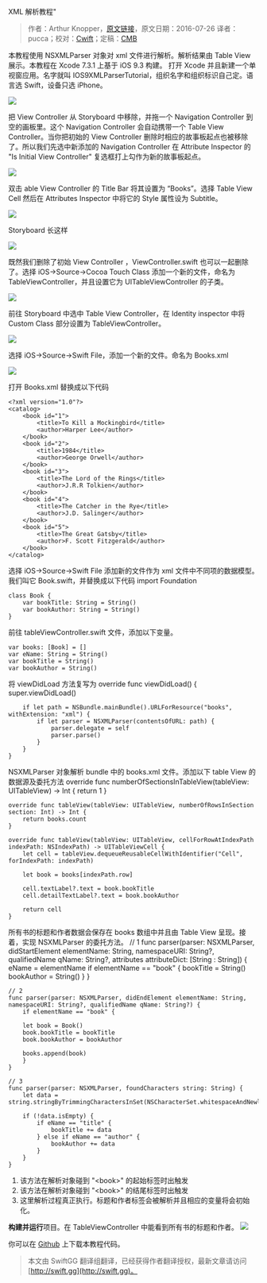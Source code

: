 XML 解析教程"

> 作者：Arthur Knopper，[原文链接](https://www.ioscreator.com/tutorials/parsing-xml-tutorial)，原文日期：2016-07-26
> 译者：pucca；校对：[Cwift](http://weibo.com/277195544)；定稿：[CMB](https://github.com/chenmingbiao)
  









本教程使用 NSXMLParser 对象对 xml 文件进行解析。解析结果由 Table View 展示。本教程在 Xcode 7.3.1 上基于 iOS 9.3 构建。
 打开 Xcode 并且新建一个单视窗应用。名字就叫 IOS9XMLParserTutorial，组织名字和组织标识自己定。语言选 Swift，设备只选 iPhone。
 
 

![](https://static1.squarespace.com/static/52428a0ae4b0c4a5c2a2cede/t/575880c9e707ebf13ca5c560/1465418054634/ParseXML-Project.png?format=1500w)

把  View Controller  从 Storyboard 中移除，并拖一个 Navigation Controller 到空的画板里。这个 Navigation Controller  会自动携带一个 Table View Controller。当你把初始的 View Controller  删除时相应的故事板起点也被移除了。所以我们先选中新添加的 Navigation Controller 在 Attribute Inspector 的 "Is Initial View Controller" 复选框打上勾作为新的故事板起点。

![](https://static1.squarespace.com/static/52428a0ae4b0c4a5c2a2cede/t/575e9a88044262f4e894814e/1465817748073/?format=750w)

双击 able View Controller 的 Title Bar 将其设置为 “Books”。选择 Table View Cell 然后在 Attributes Inspector 中将它的 Style 属性设为 Subtitle。

![](https://static1.squarespace.com/static/52428a0ae4b0c4a5c2a2cede/t/575e9a1b044262f4e8947fdf/1465817640131/?format=500w)

Storyboard 长这样

![](https://static1.squarespace.com/static/52428a0ae4b0c4a5c2a2cede/t/575883117c65e401e0b3d83f/1465418767983/?format=2500w)

既然我们删除了初始 View Controller ，ViewController.swift 也可以一起删除了。选择 iOS->Source->Cocoa Touch Class 添加一个新的文件，命名为 TableViewController，并且设置它为 UITableViewController 的子类。

![](https://static1.squarespace.com/static/52428a0ae4b0c4a5c2a2cede/t/575e9a4e044262f4e894807f/1465817698469/?format=1500w)

前往 Storyboard 中选中 Table View Controller，在 Identity inspector 中将 Custom Class 部分设置为 TableViewController。

![](https://static1.squarespace.com/static/52428a0ae4b0c4a5c2a2cede/t/575e9ab9044262f4e89481fd/1465817796934/?format=750w)

选择 iOS->Source->Swift File，添加一个新的文件。命名为 Books.xml

![](https://static1.squarespace.com/static/52428a0ae4b0c4a5c2a2cede/t/575881a827d4bd5d6724c50f/1465418488926/?format=1500w)

打开 Books.xml 替换成以下代码

    <?xml version="1.0"?>
    <catalog>
        <book id="1">
            <title>To Kill a Mockingbird</title>
            <author>Harper Lee</author>
        </book>
        <book id="2">
            <title>1984</title>
            <author>George Orwell</author>
        </book>
        <book id="3">
            <title>The Lord of the Rings</title>
            <author>J.R.R Tolkien</author>
        </book>
        <book id="4">
            <title>The Catcher in the Rye</title>
            <author>J.D. Salinger</author>
        </book>
        <book id="5">
            <title>The Great Gatsby</title>
            <author>F. Scott Fitzgerald</author>
        </book>
    </catalog>
选择 iOS->Source->Swift File 添加新的文件作为 xml 文件中不同项的数据模型。我们叫它 Book.swift，并替换成以下代码
    import Foundation
    
    class Book {
        var bookTitle: String = String()
        var bookAuthor: String = String()
    }
前往 tableViewController.swift 文件，添加以下变量。

    var books: [Book] = []
    var eName: String = String()
    var bookTitle = String()
    var bookAuthor = String()
将  viewDidLoad 方法复写为
    override func viewDidLoad() {
        super.viewDidLoad()
            
        if let path = NSBundle.mainBundle().URLForResource("books", withExtension: "xml") {
            if let parser = NSXMLParser(contentsOfURL: path) {
                parser.delegate = self
                parser.parse()
            }
        }
    }
NSXMLParser 对象解析 bundle 中的 books.xml 文件。添加以下 table View 的数据源及委托方法
    override func numberOfSectionsInTableView(tableView: UITableView) -> Int {
        return 1
    }
    
    override func tableView(tableView: UITableView, numberOfRowsInSection section: Int) -> Int {
        return books.count
    }
        
    override func tableView(tableView: UITableView, cellForRowAtIndexPath indexPath: NSIndexPath) -> UITableViewCell {
        let cell = tableView.dequeueReusableCellWithIdentifier("Cell", forIndexPath: indexPath)
            
        let book = books[indexPath.row]
            
        cell.textLabel?.text = book.bookTitle
        cell.detailTextLabel?.text = book.bookAuthor
    
        return cell
    }
所有书的标题和作者数据会保存在 books 数组中并且由 Table View 呈现。接着，实现 NSXMLParser 的委托方法。
    // 1
    func parser(parser: NSXMLParser, didStartElement elementName: String, namespaceURI: String?, qualifiedName qName: String?, attributes attributeDict: [String : String]) {
        eName = elementName
        if elementName == "book" {
            bookTitle = String()
            bookAuthor = String()
        }
    }
        
    // 2  
    func parser(parser: NSXMLParser, didEndElement elementName: String, namespaceURI: String?, qualifiedName qName: String?) {
        if elementName == "book" {
                
        let book = Book()
        book.bookTitle = bookTitle
        book.bookAuthor = bookAuthor
                
        books.append(book)
        }
    }
        
    // 3
    func parser(parser: NSXMLParser, foundCharacters string: String) {
        let data = string.stringByTrimmingCharactersInSet(NSCharacterSet.whitespaceAndNewlineCharacterSet())
            
        if (!data.isEmpty) {
            if eName == "title" {
                bookTitle += data
            } else if eName == "author" {
                bookAuthor += data
            }
        }
    }
1. 该方法在解析对象碰到 "\<book>" 的起始标签时出触发
2. 该方法在解析对象碰到 "\<book>" 的结尾标签时出触发
3. 这里解析过程真正执行。标题和作者标签会被解析并且相应的变量将会初始化。

**构建并运行**项目。在 TableViewController 中能看到所有书的标题和作者。
![](https://static1.squarespace.com/static/52428a0ae4b0c4a5c2a2cede/t/5758817527d4bd5d6724c1ee/1465418502610/?format=1500w)

你可以在 [Github](https://github.com/ioscreator/ioscreator) 上下载本教程代码。
> 本文由 SwiftGG 翻译组翻译，已经获得作者翻译授权，最新文章请访问 [http://swift.gg](http://swift.gg)。